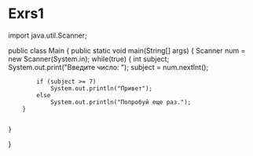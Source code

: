 # Exrs1
import java.util.Scanner;

public class Main {
    public static void main(String[] args) {
        Scanner num = new Scanner(System.in);
        while(true) {
            int subject;
            System.out.print("Введите число: ");
            subject = num.nextInt();

            if (subject >= 7)
                System.out.println("Привет");
            else
                System.out.println("Попробуй еще раз.");
        }


    }


}
